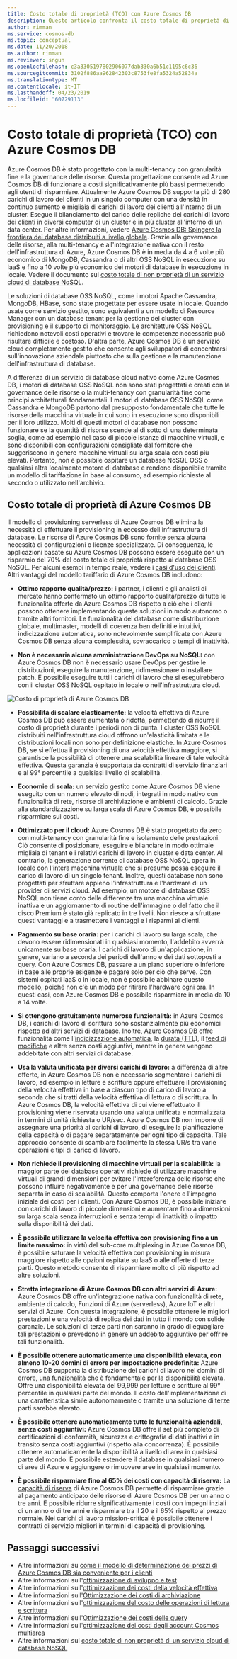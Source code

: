```yaml
---
title: Costo totale di proprietà (TCO) con Azure Cosmos DB
description: Questo articolo confronta il costo totale di proprietà di Azure Cosmos DB con IaaS e i database locali
author: rimman
ms.service: cosmos-db
ms.topic: conceptual
ms.date: 11/20/2018
ms.author: rimman
ms.reviewer: sngun
ms.openlocfilehash: c3a3305197802906077dab330a6b51c1195c6c36
ms.sourcegitcommit: 3102f886aa962842303c8753fe8fa5324a52834a
ms.translationtype: MT
ms.contentlocale: it-IT
ms.lasthandoff: 04/23/2019
ms.locfileid: "60729113"
---
```

# <a name="total-cost-of-ownershiptco-with-azure-cosmos-db"></a>Costo totale di proprietà (TCO) con Azure Cosmos DB

Azure Cosmos DB è stato progettato con la multi-tenancy con granularità fine e la governance delle risorse. Questa progettazione consente ad Azure Cosmos DB di funzionare a costi significativamente più bassi permettendo agli utenti di risparmiare. Attualmente Azure Cosmos DB supporta più di 280 carichi di lavoro dei clienti in un singolo computer con una densità in continuo aumento e migliaia di carichi di lavoro dei clienti all'interno di un cluster. Esegue il bilanciamento del carico delle repliche dei carichi di lavoro dei clienti in diversi computer di un cluster e in più cluster all'interno di un data center. Per altre informazioni, vedere [Azure Cosmos DB: Spingere la frontiera dei database distribuiti a livello globale](https://azure.microsoft.com/blog/azure-cosmos-db-pushing-the-frontier-of-globally-distributed-databases/). Grazie alla governance delle risorse, alla multi-tenancy e all'integrazione nativa con il resto dell'infrastruttura di Azure, Azure Cosmos DB è in media da 4 a 6 volte più economico di MongoDB, Cassandra o di altri OSS NoSQL in esecuzione su IaaS e fino a 10 volte più economico dei motori di database in esecuzione in locale. Vedere il documento sul [costo totale di non proprietà di un servizio cloud di database NoSQL](https://documentdbportalstorage.blob.core.windows.net/papers/11.15.2017/NoSQL%20TCO%20paper.pdf).

Le soluzioni di database OSS NoSQL, come i motori Apache Cassandra, MongoDB, HBase, sono state progettate per essere usate in locale. Quando usate come servizio gestito, sono equivalenti a un modello di Resource Manager con un database tenant per la gestione dei cluster con provisioning e il supporto di monitoraggio. Le architetture OSS NoSQL richiedono notevoli costi operativi e trovare le competenze necessarie può risultare difficile e costoso. D'altra parte, Azure Cosmos DB è un servizio cloud completamente gestito che consente agli sviluppatori di concentrarsi sull'innovazione aziendale piuttosto che sulla gestione e la manutenzione dell'infrastruttura di database. 

A differenza di un servizio di database cloud nativo come Azure Cosmos DB, i motori di database OSS NoSQL non sono stati progettati e creati con la governance delle risorse o la multi-tenancy con granularità fine come principi architetturali fondamentali. I motori di database OSS NoSQL come Cassandra e MongoDB partono dal presupposto fondamentale che tutte le risorse della macchina virtuale in cui sono in esecuzione sono disponibili per il loro utilizzo. Molti di questi motori di database non possono funzionare se la quantità di risorse scende al di sotto di una determinata soglia, come ad esempio nel caso di piccole istanze di macchine virtuali, e sono disponibili con configurazioni consigliate dal fornitore che suggeriscono in genere macchine virtuali su larga scala con costi più elevati. Pertanto, non è possibile ospitare un database NoSQL OSS o qualsiasi altra localmente motore di database e rendono disponibile tramite un modello di tariffazione in base al consumo, ad esempio richieste al secondo o utilizzato nell'archivio.

## <a name="total-cost-of-ownership-of-azure-cosmos-db"></a>Costo totale di proprietà di Azure Cosmos DB 

Il modello di provisioning serverless di Azure Cosmos DB elimina la necessità di effettuare il provisioning in eccesso dell'infrastruttura di database. Le risorse di Azure Cosmos DB sono fornite senza alcuna necessità di configurazioni o licenze specializzate. Di conseguenza, le applicazioni basate su Azure Cosmos DB possono essere eseguite con un risparmio del 70% del costo totale di proprietà rispetto ai database OSS NoSQL. Per alcuni esempi in tempo reale, vedere i [casi d'uso dei clienti](https://customers.microsoft.com/en-us/search?sq=Cosmos%20DB&ff=&p=0&so=story_publish_date%20desc). Altri vantaggi del modello tariffario di Azure Cosmos DB includono:

* **Ottimo rapporto qualità/prezzo:** i partner, i clienti e gli analisti di mercato hanno confermato un ottimo rapporto qualità/prezzo di tutte le funzionalità offerte da Azure Cosmos DB rispetto a ciò che i clienti possono ottenere implementando queste soluzioni in modo autonomo o tramite altri fornitori. Le funzionalità del database come distribuzione globale, multimaster, modelli di coerenza ben definiti e intuitivi, indicizzazione automatica, sono notevolmente semplificate con Azure Cosmos DB senza alcuna complessità, sovraccarico o tempi di inattività.

* **Non è necessaria alcuna amministrazione DevOps su NoSQL:** con Azure Cosmos DB non è necessario usare DevOps per gestire le distribuzioni, eseguire la manutenzione, ridimensionare o installare patch. È possibile eseguire tutti i carichi di lavoro che si eseguirebbero con il cluster OSS NoSQL ospitato in locale o nell'infrastruttura cloud.

![Costo di proprietà di Azure Cosmos DB](./media/total-cost-ownership/tco.png)

* **Possibilità di scalare elasticamente:** la velocità effettiva di Azure Cosmos DB può essere aumentata o ridotta, permettendo di ridurre il costo di proprietà durante i periodi non di punta. I cluster OSS NoSQL distribuiti nell'infrastruttura cloud offrono un'elasticità limitata e le distribuzioni locali non sono per definizione elastiche. In Azure Cosmos DB, se si effettua il provisioning di una velocità effettiva maggiore, si garantisce la possibilità di ottenere una scalabilità lineare di tale velocità effettiva. Questa garanzia è supportata da contratti di servizio finanziari e al 99° percentile a qualsiasi livello di scalabilità.

* **Economie di scala:** un servizio gestito come Azure Cosmos DB viene eseguito con un numero elevato di nodi, integrati in modo nativo con funzionalità di rete, risorse di archiviazione e ambienti di calcolo. Grazie alla standardizzazione su larga scala di Azure Cosmos DB, è possibile risparmiare sui costi.

* **Ottimizzato per il cloud:** Azure Cosmos DB è stato progettato da zero con multi-tenancy con granularità fine e isolamento delle prestazioni. Ciò consente di posizionare, eseguire e bilanciare in modo ottimale migliaia di tenant e i relativi carichi di lavoro in cluster e data center. Al contrario, la generazione corrente di database OSS NoSQL opera in locale con l'intera macchina virtuale che si presume possa eseguire il carico di lavoro di un singolo tenant. Inoltre, questi database non sono progettati per sfruttare appieno l'infrastruttura e l'hardware di un provider di servizi cloud. Ad esempio, un motore di database OSS NoSQL non tiene conto delle differenze tra una macchina virtuale inattiva e un aggiornamento di routine dell'immagine o del fatto che il disco Premium è stato già replicato in tre livelli. Non riesce a sfruttare questi vantaggi e a trasmettere i vantaggi e i risparmi ai clienti.

* **Pagamento su base oraria:** per i carichi di lavoro su larga scala, che devono essere ridimensionati in qualsiasi momento, l'addebito avverrà unicamente su base oraria. I carichi di lavoro di un'applicazione, in genere, variano a seconda dei periodi dell'anno e dei dati sottoposti a query. Con Azure Cosmos DB, passare a un piano superiore o inferiore in base alle proprie esigenze e pagare solo per ciò che serve. Con sistemi ospitati IaaS o in locale, non è possibile abbinare questo modello, poiché non c'è un modo per ritirare l'hardware ogni ora. In questi casi, con Azure Cosmos DB è possibile risparmiare in media da 10 a 14 volte.

* **Si ottengono gratuitamente numerose funzionalità:** in Azure Cosmos DB, i carichi di lavoro di scrittura sono sostanzialmente più economici rispetto ad altri servizi di database. Inoltre, Azure Cosmos DB offre funzionalità come l'[indicizzazione automatica](indexing-policies.md), la [durata (TTL)](time-to-live.md), il [feed di modifiche](change-feed.md) e altre senza costi aggiuntivi, mentre in genere vengono addebitate con altri servizi di database.

* **Usa la valuta unificata per diversi carichi di lavoro:** a differenza di altre offerte, in Azure Cosmos DB non è necessario segmentare i carichi di lavoro, ad esempio in letture e scritture oppure effettuare il provisioning della velocità effettiva in base a ciascun tipo di carico di lavoro a seconda che si tratti della velocità effettiva di lettura o di scrittura. In Azure Cosmos DB, la velocità effettiva di cui viene effettuato il provisioning viene riservata usando una valuta unificata e normalizzata in termini di unità richiesta o UR/sec. Azure Cosmos DB non impone di assegnare una priorità ai carichi di lavoro, di eseguire la pianificazione della capacità o di pagare separatamente per ogni tipo di capacità. Tale approccio consente di scambiare facilmente la stessa UR/s tra varie operazioni e tipi di carico di lavoro.

* **Non richiede il provisioning di macchine virtuali per la scalabilità:** la maggior parte dei database operativi richiede di utilizzare macchine virtuali di grandi dimensioni per evitare l'intereferenza delle risorse che possono influire negativamente e per una governance delle risorse separata in caso di scalabilità. Questo comporta l'onere e l'impegno iniziale dei costi per i clienti. Con Azure Cosmos DB, è possibile iniziare con carichi di lavoro di piccole dimensioni e aumentare fino a dimensioni su larga scala senza interruzioni e senza tempi di inattività o impatto sulla disponibilità dei dati.

* **È possibile utilizzare la velocità effettiva con provisioning fino a un limite massimo:** in virtù del sub-core multiplexing in Azure Cosmos DB, è possibile saturare la velocità effettiva con provisioning in misura maggiore rispetto alle opzioni ospitate su IaaS o alle offerte di terze parti. Questo metodo consente di risparmiare molto di più rispetto ad altre soluzioni.

* **Stretta integrazione di Azure Cosmos DB con altri servizi di Azure:** Azure Cosmos DB offre un'integrazione nativa con funzionalità di rete, ambiente di calcolo, Funzioni di Azure (serverless), Azure IoT e altri servizi di Azure. Con questa integrazione, è possibile ottenere le migliori prestazioni e una velocità di replica dei dati in tutto il mondo con solide garanzie. Le soluzioni di terze parti non saranno in grado di eguagliare tali prestazioni o prevedono in genere un addebito aggiuntivo per offrire tali funzionalità.

* **È possibile ottenere automaticamente una disponibilità elevata, con almeno 10-20 domini di errore per impostazione predefinita:** Azure Cosmos DB supporta la distribuzione dei carichi di lavoro nei domini di errore, una funzionalità che è fondamentale per la disponibilità elevata. Offre una disponibilità elevata del 99,999 per letture e scritture al 99° percentile in qualsiasi parte del mondo. Il costo dell'implementazione di una caratteristica simile autonomamente o tramite una soluzione di terze parti sarebbe elevato.

* **È possibile ottenere automaticamente tutte le funzionalità aziendali, senza costi aggiuntivi:** Azure Cosmos DB offre il set più completo di certificazioni di conformità, sicurezza e crittografia di dati inattivi e in transito senza costi aggiuntivi (rispetto alla concorrenza). È possibile ottenere automaticamente la disponibilità a livello di area in qualsiasi parte del mondo. È possibile estendere il database in qualsiasi numero di aree di Azure e aggiungere o rimuovere aree in qualsiasi momento.

* **È possibile risparmiare fino al 65% dei costi con capacità di riserva:** La [capacità di riserva](cosmos-db-reserved-capacity.md) di Azure Cosmos DB permette di risparmiare grazie al pagamento anticipato delle risorse di Azure Cosmos DB per un anno o tre anni. È possibile ridurre significativamente i costi con impegni inziali di un anno o di tre anni e risparmiare tra il 20 e il 65% rispetto al prezzo normale. Nei carichi di lavoro mission-critical è possibile ottenere i contratti di servizio migliori in termini di capacità di provisioning.

## <a name="next-steps"></a>Passaggi successivi

* Altre informazioni su [come il modello di determinazione dei prezzi di Azure Cosmos DB sia conveniente per i clienti](total-cost-ownership.md)
* Altre informazioni sull'[ottimizzazione di sviluppo e test](optimize-dev-test.md)
* Altre informazioni sull'[ottimizzazione dei costi della velocità effettiva](optimize-cost-throughput.md)
* Altre informazioni sull'[Ottimizzazione dei costi di archiviazione](optimize-cost-storage.md)
* Altre informazioni sull'[ottimizzazione del costo delle operazioni di lettura e scrittura](optimize-cost-reads-writes.md)
* Altre informazioni sull'[Ottimizzazione dei costi delle query](optimize-cost-queries.md)
* Altre informazioni sull'[ottimizzazione dei costi degli account Cosmos multiarea](optimize-cost-regions.md)
* Altre informazioni sul [costo totale di non proprietà di un servizio cloud di database NoSQL](https://documentdbportalstorage.blob.core.windows.net/papers/11.15.2017/NoSQL%20TCO%20paper.pdf)
